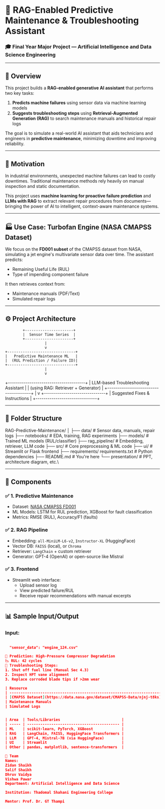 # 🔧 RAG-Enabled Predictive Maintenance & Troubleshooting Assistant

### 🎓 Final Year Major Project — Artificial Intelligence and Data Science Engineering

---

## 📌 Overview

This project builds a **RAG-enabled generative AI assistant** that performs two key tasks:
1. **Predicts machine failures** using sensor data via machine learning models
2. **Suggests troubleshooting steps** using **Retrieval-Augmented Generation (RAG)** to search maintenance manuals and historical repair logs

The goal is to simulate a real-world AI assistant that aids technicians and engineers in **predictive maintenance**, minimizing downtime and improving reliability.

---

## 🧠 Motivation

In industrial environments, unexpected machine failures can lead to costly downtimes. Traditional maintenance methods rely heavily on manual inspection and static documentation.

This project uses **machine learning for proactive failure prediction** and **LLMs with RAG** to extract relevant repair procedures from documents—bringing the power of AI to intelligent, context-aware maintenance systems.

---

## 🏭 Use Case: Turbofan Engine (NASA CMAPSS Dataset)

We focus on the **FD001 subset** of the CMAPSS dataset from NASA, simulating a jet engine's multivariate sensor data over time. The assistant predicts:
- Remaining Useful Life (RUL)
- Type of impending component failure

It then retrieves context from:
- Maintenance manuals (PDF/Text)
- Simulated repair logs

---

## ⚙️ Project Architecture

            +----------------------+
            |  Sensor Time Series  |
            +----------------------+
                      |
                      v
    +-------------------------------+
    |   Predictive Maintenance ML   |
    |  (RUL Prediction / Failure ID)|
    +-------------------------------+
                      |
                      v
  +---------------------------------------+
  | LLM-based Troubleshooting Assistant   |
  | (using RAG: Retriever + Generator)    |
  +---------------------------------------+
                      |
                      v
       +-------------------------------+
       | Suggested Fixes & Instructions |
       +-------------------------------+

---

## 📂 Folder Structure

RAG-Predictive-Maintenance/
│
├── data/ # Sensor data, manuals, repair logs
├── notebooks/ # EDA, training, RAG experiments
├── models/ # Trained ML models (RUL/classifier)
├── rag_pipeline/ # Embedding, retriever, LLM code
├── src/ # Core preprocessing & ML code
├── ui/ # Streamlit or Flask frontend
├── requirements/ requirements.txt # Python dependencies
├── README.md # You're here
└── presentation/ # PPT, architecture diagram, etc.\


---

## 🧪 Components

### ✅ 1. Predictive Maintenance
- Dataset: [NASA CMAPSS FD001](https://data.nasa.gov/dataset/CMAPSS-Data/njnj-t8ks)
- ML Models: LSTM for RUL prediction, XGBoost for fault classification
- Metrics: RMSE (RUL), Accuracy/F1 (faults)

### ✅ 2. RAG Pipeline
- Embedding: `all-MiniLM-L6-v2`, `Instructor-XL` (HuggingFace)
- Vector DB: `FAISS` (local), or `Chroma`
- Retriever: `LangChain` + custom retriever
- Generator: GPT-4 (OpenAI) or open-source like Mistral

### ✅ 3. Frontend
- Streamlit web interface:
  - Upload sensor log
  - View predicted failure/RUL
  - Receive repair recommendations with manual excerpts

---

## 📊 Sample Input/Output

### Input:
```json

  "sensor_data": "engine_124.csv"

🔧 Prediction: High-Pressure Compressor Degradation
📉 RUL: 42 cycles
📖 Troubleshooting Steps:
1. Shut off fuel line (Manual Sec 4.3)
2. Inspect HPT vane alignment
3. Replace corroded blade tips if >2mm wear

| Resource                                                              | Description                               |
| --------------------------------------------------------------------- | ----------------------------------------- |
| [CMAPSS Dataset](https://data.nasa.gov/dataset/CMAPSS-Data/njnj-t8ks) | Turbofan sensor data                      |
| Maintenance Manuals                                                   | Sample PDFs (added in `/data/manuals`)    |
| Simulated Logs                                                        | Created for testing RAG with repair notes |


| Area  | Tools/Libraries                            |
| ----- | ------------------------------------------ |
| ML    | scikit-learn, PyTorch, XGBoost             |
| RAG   | LangChain, FAISS, HuggingFace Transformers |
| LLM   | GPT-4, Mistral-7B (via HuggingFace)        |
| UI    | Streamlit                                  |
| Other | pandas, matplotlib, sentence-transformers  |

🧠 Team
Names: 
Zidan Shaikh
Salif Shaikh
Dhruv Vaidya
Vishwa Pawar
Department: Artificial Intelligence and Data Science

Institution: Thadomal Shahani Engineering College

Mentor: Prof. Dr. GT Thampi